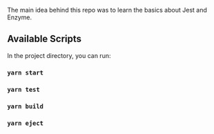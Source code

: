 The main idea behind this repo was to learn the basics about Jest and Enzyme.

## Available Scripts

In the project directory, you can run:

### `yarn start`
### `yarn test`
### `yarn build`
### `yarn eject`
